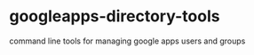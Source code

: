 googleapps-directory-tools
==========================

command line tools for managing google apps users and groups
